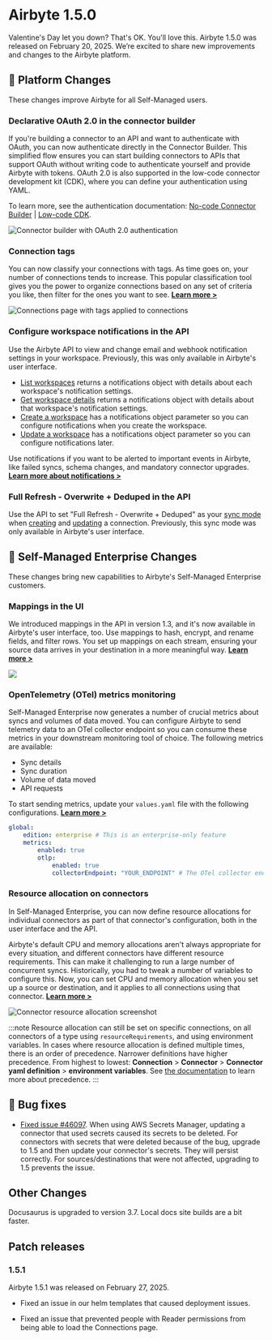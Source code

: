 # Airbyte 1.5.0

Valentine's Day let you down? That's OK. You'll love this. Airbyte 1.5.0 was released on February 20, 2025. We’re excited to share new improvements and changes to the Airbyte platform.

## 🚀 Platform Changes

These changes improve Airbyte for all Self-Managed users.

### Declarative OAuth 2.0 in the connector builder

If you're building a connector to an API and want to authenticate with OAuth, you can now authenticate directly in the Connector Builder. This simplified flow ensures you can start building connectors to APIs that support OAuth without writing code to authenticate yourself and provide Airbyte with tokens. OAuth 2.0 is also supported in the low-code connector development kit (CDK), where you can define your authentication using YAML.

To learn more, see the authentication documentation: [No-code Connector Builder](../connector-development/connector-builder-ui/authentication#oauth) | [Low-code CDK](../connector-development/config-based/advanced-topics/oauth).

![Connector builder with OAuth 2.0 authentication](assets/1.5-declarative-oauth.png)

### Connection tags

You can now classify your connections with tags. As time goes on, your number of connections tends to increase. This popular classification tool gives you the power to organize connections based on any set of criteria you like, then filter for the ones you want to see. [**Learn more >**](../using-airbyte/tagging)

![Connections page with tags applied to connections](assets/1.5-tags.png)

### Configure workspace notifications in the API

Use the Airbyte API to view and change email and webhook notification settings in your workspace. Previously, this was only available in Airbyte's user interface.

- [List workspaces](https://reference.airbyte.com/reference/listworkspaces) returns a notifications object with details about each workspace's notification settings.
- [Get workspace details](https://reference.airbyte.com/reference/getworkspace) returns a notifications object with details about that workspace's notification settings.
- [Create a workspace](https://reference.airbyte.com/reference/createworkspace) has a notifications object parameter so you can configure notifications when you create the workspace.
- [Update a workspace](https://reference.airbyte.com/reference/updateworkspace) has a notifications object parameter so you can configure notifications later.

Use notifications if you want to be alerted to important events in Airbyte, like failed syncs, schema changes, and mandatory connector upgrades. [**Learn more about notifications >**](../cloud/managing-airbyte-cloud/manage-airbyte-cloud-notifications)

### Full Refresh - Overwrite + Deduped in the API

Use the API to set "Full Refresh - Overwrite + Deduped" as your [sync mode](../using-airbyte/core-concepts/sync-modes/) when [creating](https://reference.airbyte.com/reference/createconnection) and [updating](https://reference.airbyte.com/reference/patchconnection) a connection. Previously, this sync mode was only available in Airbyte's user interface.

## 🚀 Self-Managed Enterprise Changes

These changes bring new capabilities to Airbyte's Self-Managed Enterprise customers.

### Mappings in the UI

We introduced mappings in the API in version 1.3, and it's now available in Airbyte's user interface, too. Use mappings to hash, encrypt, and rename fields, and filter rows. You set up mappings on each stream, ensuring your source data arrives in your destination in a more meaningful way. [**Learn more >**](../using-airbyte/mappings)

![](../using-airbyte/images/mappings.png)

### OpenTelemetry (OTel) metrics monitoring

Self-Managed Enterprise now generates a number of crucial metrics about syncs and volumes of data moved. You can configure Airbyte to send telemetry data to an OTel collector endpoint so you can consume these metrics in your downstream monitoring tool of choice. The following metrics are available:

- Sync details
- Sync duration
- Volume of data moved
- API requests

To start sending metrics, update your `values.yaml` file with the following configurations. [**Learn more >**](../operator-guides/collecting-metrics)

```yaml title="values.yaml"
global:
    edition: enterprise # This is an enterprise-only feature
    metrics:
        enabled: true
        otlp:
            enabled: true
            collectorEndpoint: "YOUR_ENDPOINT" # The OTel collector endpoint Airbyte sends metrics to. You configure this endpoint outside of Airbyte as part of your OTel deployment.
```

### Resource allocation on connectors

In Self-Managed Enterprise, you can now define resource allocations for individual connectors as part of that connector's configuration, both in the user interface and the API. 

Airbyte's default CPU and memory allocations aren't always appropriate for every situation, and different connectors have different resource requirements. This can make it challenging to run a large number of concurrent syncs. Historically, you had to tweak a number of variables to configure this. Now, you can set CPU and memory allocation when you set up a source or destination, and it applies to all connections using that connector. [**Learn more >**](../operator-guides/configuring-connector-resources)

![Connector resource allocation screenshot](assets/1.5-resource-allocation.png)

:::note
Resource allocation can still be set on specific connections, on all connectors of a type using `resourceRequirements`, and using environment variables. In cases where resource allocation is defined multiple times, there is an order of precedence. Narrower definitions have higher precedence. From highest to lowest: **Connection** > **Connector** > **Connector yaml definition** > **environment variables**. See [the documentation](../operator-guides/configuring-connector-resources) to learn more about precedence.
:::

## 🐛 Bug fixes

- [Fixed issue #46097](https://github.com/airbytehq/airbyte/issues/46097). When using AWS Secrets Manager, updating a connector that used secrets caused its secrets to be deleted. For connectors with secrets that were deleted because of the bug, upgrade to 1.5 and then update your connector's secrets. They will persist correctly. For sources/destinations that were not affected, upgrading to 1.5 prevents the issue.

## Other Changes

Docusaurus is upgraded to version 3.7. Local docs site builds are a bit faster.

## Patch releases

### 1.5.1

Airbyte 1.5.1 was released on February 27, 2025.

- Fixed an issue in our helm templates that caused deployment issues.

- Fixed an issue that prevented people with Reader permissions from being able to load the Connections page.

